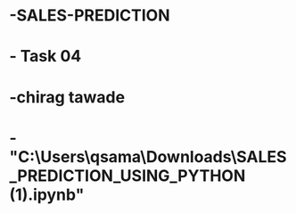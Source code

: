 # -SALES-PREDICTION
# - Task 04
# -chirag tawade
# -"C:\Users\qsama\Downloads\SALES_PREDICTION_USING_PYTHON (1).ipynb"
